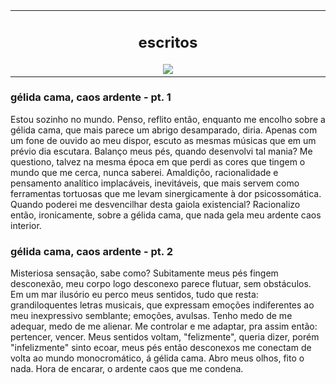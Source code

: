 <table align="center"><tr><td align="center" width="9999">
  
  ## escritos
  
  
<img src="https://kuon.s-ul.eu/pmGc4x3D" align="center">
</td></tr></table>

  
  ### gélida cama, caos ardente - pt. 1
  
  Estou sozinho no mundo. Penso, reflito então, enquanto me encolho sobre a gélida cama, que mais parece um abrigo desamparado, diria. Apenas com um fone de ouvido ao meu dispor, escuto as mesmas músicas que em um prévio dia escutara. Balanço meus pés, quando desenvolvi tal mania? Me questiono, talvez na mesma época em que perdi as cores que tingem o mundo que me cerca, nunca saberei. Amaldiçôo, racionalidade e pensamento analítico implacáveis, inevitáveis, que mais servem como ferramentas tortuosas que me levam sinergicamente à dor psicossomática. Quando poderei me desvencilhar desta gaiola existencial? Racionalizo então, ironicamente, sobre a gélida cama, que nada gela meu ardente caos interior.
  
  
  ### gélida cama, caos ardente - pt. 2
  
  Misteriosa sensação, sabe como? Subitamente meus pés fingem desconexão, meu corpo logo desconexo parece flutuar, sem obstáculos. Em um mar ilusório eu perco meus sentidos, tudo que resta: grandiloquentes letras musicais, que expressam emoções indiferentes ao meu inexpressivo semblante; emoções, avulsas. Tenho medo de me adequar, medo de me alienar. Me controlar e me adaptar, pra assim então: pertencer, vencer. Meus sentidos voltam, "felizmente", queria dizer, porém "infelizmente" sinto ecoar, meus pés então desconexos me conectam de volta ao mundo monocromático, á gélida cama. Abro meus olhos, fito o nada. Hora de encarar, o ardente caos que me condena.
